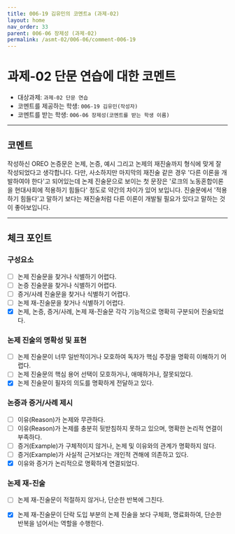 ```yaml
---
title: 006-19 김유민의 코멘트a (과제-02) 
layout: home
nav_order: 33
parent: 006-06 장제성 (과제-02)
permalink: /asmt-02/006-06/comment-006-19
---
```


# 과제-02 단문 연습에 대한 코멘트

- 대상과제: `과제-02 단문 연습`
- 코멘트를 제공하는 학생: `006-19 김유민(작성자)` 
- 코멘트를 받는 학생: `006-06 장제성(코멘트를 받는 학생 이름)` 

---

## 코멘트

작성하신 OREO 논증문은 논제, 논증, 예시 그리고 논제의 재진술까지 형식에 맞게 잘 작성되었다고 생각합니다. 다만, 사소하지만 마지막의 재진술 같은 경우 '다른 이론을 개발하여야 한다'고 되어있는데 논제 진술문으로 보이는 첫 문장은 '로크의 노동혼합이론을 현대사회에 적용하기 힘들다' 정도로 약간의 차이가 있어 보입니다. 진술문에서 '적용하기 힘들다'고 말하기 보다는 재진술처럼 다른 이론이 개발될 필요가 있다고 말하는 것이 좋아보입니다.

---

## 체크 포인트

### **구성요소**
- [ ] 논제 진술문을 찾거나 식별하기 어렵다.
- [ ] 논증 진술문을 찾거나 식별하기 어렵다.
- [ ] 증거/사례 진술문을 찾거나 식별하기 어렵다.
- [ ] 논제 재-진술문을 찾거나 식별하기 어렵다.
- [x] 논제, 논증, 증거/사례, 논제 재-진술문 각각 기능적으로 명확히 구분되어 진술되었다.

### **논제 진술의 명확성 및 표현**  
- [ ] 논제 진술문이 너무 일반적이거나 모호하여 독자가 핵심 주장을 명확히 이해하기 어렵다.  
- [ ] 논제 진술문의 핵심 용어 선택이 모호하거나, 애매하거나, 잘못되었다.  
- [x] 논제 진술문이 필자의 의도를 명확하게 전달하고 있다.  

### **논증과 증거/사례 제시**  
- [ ] 이유(Reason)가 논제와 무관하다.
- [ ] 이유(Reason)가 논제를 충분히 뒷받침하지 못하고 있으며, 명확한 논리적 연결이 부족하다.  
- [ ] 증거(Example)가 구체적이지 않거나, 논제 및 이유와의 관계가 명확하지 않다. 
- [ ] 증거(Example)가 사실적 근거보다는 개인적 견해에 의존하고 있다.  
- [x] 이유와 증거가 논리적으로 명확하게 연결되었다.  

### **논제 재-진술**  
- [ ] 논제 재-진술문이 적절하지 않거나, 단순한 반복에 그친다.   
- [x] 논제 재-진술문이 단락 도입 부분의 논제 진술을 보다 구체화, 명료화하여, 단순한 반복을 넘어서는 역할을 수행한다.  

